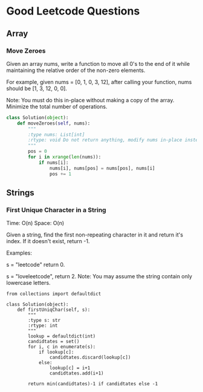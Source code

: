# Good Leetcode Questions
## Array
### Move Zeroes
Given an array nums, write a function to move all 0's to the end of it while maintaining the relative order of the non-zero elements.

For example, given nums = [0, 1, 0, 3, 12], after calling your function, nums should be [1, 3, 12, 0, 0].

Note:
You must do this in-place without making a copy of the array.
Minimize the total number of operations.

```python
class Solution(object):
    def moveZeroes(self, nums):
        """
        :type nums: List[int]
        :rtype: void Do not return anything, modify nums in-place instead.
        """
        pos = 0
        for i in xrange(len(nums)):
            if nums[i]:
                nums[i], nums[pos] = nums[pos], nums[i]
                pos += 1
```
## Strings
### First Unique Character in a String
Time:  O(n)
Space: O(n)

Given a string, find the first non-repeating character in it and
return it's index. If it doesn't exist, return -1.

Examples:

s = "leetcode"
return 0.

s = "loveleetcode",
return 2.
Note: You may assume the string contain only lowercase letters.

```
from collections import defaultdict

class Solution(object):
    def firstUniqChar(self, s):
        """
        :type s: str
        :rtype: int
        """
        lookup = defaultdict(int)
        candidtates = set()
        for i, c in enumerate(s):
            if lookup[c]:
                candidtates.discard(lookup[c])
            else:
                lookup[c] = i+1
                candidtates.add(i+1)

        return min(candidtates)-1 if candidtates else -1
```
